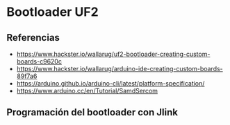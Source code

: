 # Bootloader UF2

## Referencias
- https://www.hackster.io/wallarug/uf2-bootloader-creating-custom-boards-c9620c
- https://www.hackster.io/wallarug/arduino-ide-creating-custom-boards-89f7a6
- https://arduino.github.io/arduino-cli/latest/platform-specification/
- https://www.arduino.cc/en/Tutorial/SamdSercom

## Programación del bootloader con Jlink


